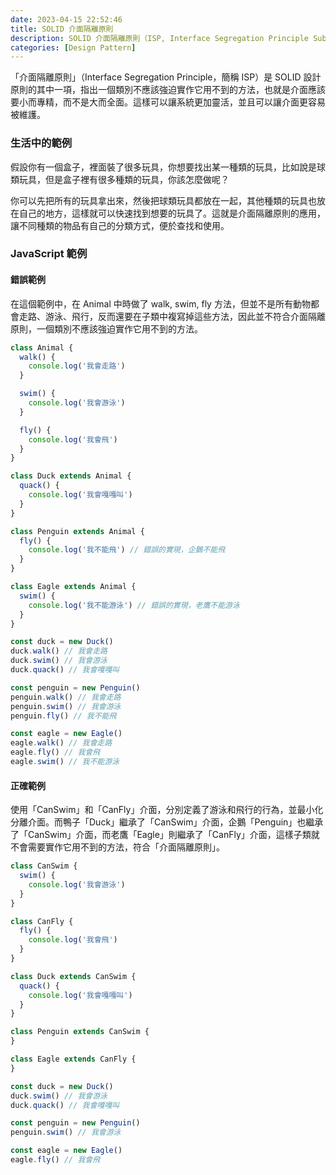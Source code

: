 ```yaml
---
date: 2023-04-15 22:52:46
title: SOLID 介面隔離原則
description: SOLID 介面隔離原則（ISP, Interface Segregation Principle Substitution Principle）
categories: [Design Pattern]
---
```


「介面隔離原則」（Interface Segregation Principle，簡稱 ISP）是 SOLID 設計原則的其中一項，指出一個類別不應該強迫實作它用不到的方法，也就是介面應該要小而專精，而不是大而全面。這樣可以讓系統更加靈活，並且可以讓介面更容易被維護。

### 生活中的範例

假設你有一個盒子，裡面裝了很多玩具，你想要找出某一種類的玩具，比如說是球類玩具，但是盒子裡有很多種類的玩具，你該怎麼做呢？

你可以先把所有的玩具拿出來，然後把球類玩具都放在一起，其他種類的玩具也放在自己的地方，這樣就可以快速找到想要的玩具了。這就是介面隔離原則的應用，讓不同種類的物品有自己的分類方式，便於查找和使用。

### JavaScript 範例

#### 錯誤範例

在這個範例中，在 Animal 中時做了 walk, swim, fly 方法，但並不是所有動物都會走路、游泳、飛行，反而還要在子類中複寫掉這些方法，因此並不符合介面隔離原則，一個類別不應該強迫實作它用不到的方法。

```js
class Animal {
  walk() {
    console.log('我會走路')
  }

  swim() {
    console.log('我會游泳')
  }

  fly() {
    console.log('我會飛')
  }
}

class Duck extends Animal {
  quack() {
    console.log('我會嘎嘎叫')
  }
}

class Penguin extends Animal {
  fly() {
    console.log('我不能飛') // 錯誤的實現，企鵝不能飛
  }
}

class Eagle extends Animal {
  swim() {
    console.log('我不能游泳') // 錯誤的實現，老鷹不能游泳
  }
}

const duck = new Duck()
duck.walk() // 我會走路
duck.swim() // 我會游泳
duck.quack() // 我會嘎嘎叫

const penguin = new Penguin()
penguin.walk() // 我會走路
penguin.swim() // 我會游泳
penguin.fly() // 我不能飛

const eagle = new Eagle()
eagle.walk() // 我會走路
eagle.fly() // 我會飛
eagle.swim() // 我不能游泳
```

#### 正確範例

使用「CanSwim」和「CanFly」介面，分別定義了游泳和飛行的行為，並最小化分離介面。而鴨子「Duck」繼承了「CanSwim」介面，企鵝「Penguin」也繼承了「CanSwim」介面，而老鷹「Eagle」則繼承了「CanFly」介面，這樣子類就不會需要實作它用不到的方法，符合「介面隔離原則」。

```js
class CanSwim {
  swim() {
    console.log('我會游泳')
  }
}

class CanFly {
  fly() {
    console.log('我會飛')
  }
}

class Duck extends CanSwim {
  quack() {
    console.log('我會嘎嘎叫')
  }
}

class Penguin extends CanSwim {
}

class Eagle extends CanFly {
}

const duck = new Duck()
duck.swim() // 我會游泳
duck.quack() // 我會嘎嘎叫

const penguin = new Penguin()
penguin.swim() // 我會游泳

const eagle = new Eagle()
eagle.fly() // 我會飛
```
